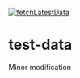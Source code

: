 [![fetchLatestData](https://github.com/bertranddelvaux/data-web-tc/actions/workflows/fetchLatestData.yml/badge.svg)](https://github.com/bertranddelvaux/data-web-tc/actions/workflows/fetchLatestData.yml)

# test-data
Minor modification
